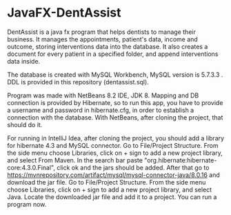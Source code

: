 # JavaFX-DentAssist

DentAssist is a java fx program that helps dentists to manage their business. It manages the appointments, patient's data, income and outcome, storing interventions data into the database. 
It also creates a document for every patient in a specified folder, and append interventions data inside.

The database is created with MySQL Workbench, MySQL version is 5.7.3.3 . DDL is provided in this repository (dentassist.sql).

Program was made with NetBeans 8.2 IDE, JDK 8. Mapping and DB connection is provided by Hibernate, so to run this app, you have to provide a username and password in hibernate.cfg, in order to establish a connection with the database. With NetBeans, after cloning the project, that should do it.

For running in IntelliJ Idea, after cloning the project, you should add a library for hibernate 4.3 and MySQL connector.
Go to File/Project Structure. From the side menu choose Libraries, click on + sign to add a new project library, and select From Maven. In the search bar paste 
"org.hibernate:hibernate-core:4.3.0.Final", click ok and the jars should be added. After that go to https://mvnrepository.com/artifact/mysql/mysql-connector-java/8.0.16 and download the jar file. Go to File/Project Structure. From the side menu choose Libraries, click on + sign to add a new project library, and select Java. Locate the downloaded jar file and add it to a project. You can run a program now.
